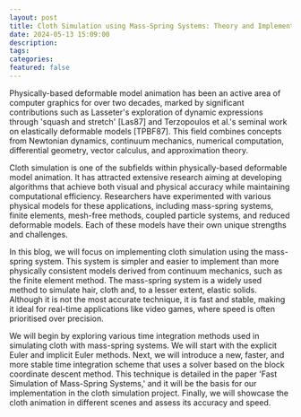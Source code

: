 ```yaml
---
layout: post
title: Cloth Simulation using Mass-Spring Systems: Theory and Implementation
date: 2024-05-13 15:09:00
description:
tags:
categories: 
featured: false
---
```


Physically-based deformable model animation has been an active area of computer graphics for over two decades, marked by significant contributions such as Lasseter's exploration of dynamic expressions through 'squash and stretch' [Las87] and Terzopoulos et al.'s seminal work on elastically deformable models [TPBF87]. This field combines concepts from Newtonian dynamics, continuum mechanics, numerical computation, differential geometry, vector calculus, and approximation theory.

Cloth simulation is one of the subfields within physically-based deformable model animation. It has attracted extensive research aiming at developing algorithms that achieve both visual and physical accuracy while maintaining computational efficiency. Researchers have experimented with various physical models for these applications, including mass-spring systems, finite elements, mesh-free methods, coupled particle systems, and reduced deformable models. Each of these models have their own unique strengths and challenges.
 
In this blog, we will focus on implementing cloth simulation using the mass-spring system. This system is simpler and easier to implement than more physically consistent models derived from continuum mechanics, such as the finite element method. The mass-spring system is a widely used method to simulate hair, cloth and, to a lesser extent, elastic solids. Although it is not the most accurate technique, it is fast and stable, making it ideal for real-time applications like video games, where speed is often prioritised over precision.
 
We will begin by exploring various time integration methods used in simulating cloth with mass-spring systems. We will start with the explicit Euler and implicit Euler methods. Next, we will introduce a new, faster, and more stable time integration scheme that uses a solver based on the block coordinate descent method. This technique is detailed in the paper 'Fast Simulation of Mass-Spring Systems,' and it will be the basis for our implementation in the cloth simulation project. Finally, we will showcase the cloth animation in different scenes and assess its accuracy and speed.

